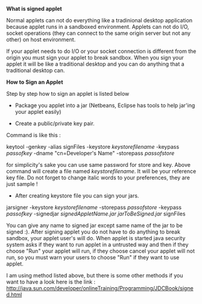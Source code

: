 **What is signed applet**

Normal applets can not do everything like a tradinional desktop application because applet runs in a sandboxed environment. Applets can not do I/O, socket operations (they can connect to the same origin server but not any other) on host environment.

If your applet needs to do I/O or your socket connection is different from the origin you must sign your applet to break sandbox. When you sign your applet it will be like a traditional desktop and you can do anything that a traditional desktop can.

**How to Sign an Applet**

Step by step how to sign an applet is listed below

  * Package you applet into a jar (Netbeans, Eclipse has tools to help jar'ing your applet easily)

  * Create a public/private key pair.

Command is like this :

keytool -genkey -alias signFiles -keystore _keystorefilename_ -keypass _passofkey_ -dname "cn=Developer's Name" -storepass _passofstore_

for simplicity's sake you can use same password for store and key. Above command will create a file named _keystorefilename_. It will be your reference key file. Do not forget to change italic words to your preferences, they are just sample !

  * After creating keystore file you can sign your jars.

jarsigner -keystore _keystorefilename_ -storepass _passofstore_ -keypass _passofkey_ -signedjar _signedAppletName.jar_ _jarToBeSigned.jar_ signFiles

You can give any name to signed jar except same name of the jar to be signed :). After signing applet you do not have to do anything to break sandbox, your applet user's will do. When applet is started java security system asks if they want to run applet in a untrusted way and then if they choose "Run" your applet will run, if they choose cancel your applet will not run, so you must warn your users to choose "Run" if they want to use applet.

I am using method listed above, but there is some other methods if you want to have a look here is the link : http://java.sun.com/developer/onlineTraining/Programming/JDCBook/signed.html